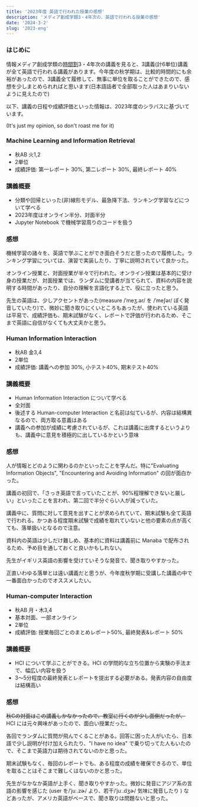 ```yaml
---
title: '2023年度 英語で行われた授業の感想'
description: 'メディア創成学類3・4年次の、英語で行われる授業の感想'
date: '2024-3-2'
slug: '2023-eng'
---
```


### はじめに

情報メディア創成学類の[時間割](https://www.mast.tsukuba.ac.jp/lecture/timetable.html)3・4年次の講義を見ると、3講義(計6単位)講義が全て英語で行われる講義があります。今年度の秋学期は、比較的時間的にも余裕があったので、3講義全て履修して、無事に単位を取ることができたので、感想を少しまとめられればと思います(日本語話者で全部取った人はあまりいないように見えたので)

以下、講義の日程や成績評価といった情報は、2023年度のシラバスに基づいています。

(It's just my opinion, so don't roast me for it)

### Machine Learning and Information Retrieval

- 秋AB 火1,2
- 2単位
- 成績評価: 第一レポート 30%, 第二レポート 30%, 最終レポート 40%

### 講義概要

- 分類や回帰といった(非)線形モデル、最急降下法、ランキング学習などについて学べる
- 2023年度はオンライン半分、対面半分
- Jupyter Notebook で機械学習周りのコードを扱う

### 感想

機械学習の諸々を、英語で学ぶことができ面白そうだと思ったので履修した。ランキング学習については、演習で実装したり、丁寧に説明されていて良かった。

オンライン授業と、対面授業が半々で行われた。オンライン授業は基本的に受け身の授業だが、対面授業では、ランダムに受講者が当てられて、資料の内容を説明する時間があったり、自分の理解を言語化する上で、役に立ったと思う。

先生の英語は、少しアクセントがあった(measure /ˈmeʒ.ər/ を /ˈmeʃər/ ぽく発音していたり)で、微妙に聞き取りにくいところもあったが、使われている英語は平易で、成績評価も、期末試験がなく、レポートで評価が行われるため、そこまで英語に自信がなくても大丈夫かと思う。

### Human Information Interaction

- 秋AB 金3,4
- 2単位
- 成績評価: 講義への参加 30%, 小テスト40%, 期末テスト40%

### 講義概要

- Human Information Interaction について学べる
- 全対面
- 後述する Human-computer Interaction と名前は似ているが、内容は結構異なるので、両方取る意義はある
- 講義への参加が成績に考慮されているが、これは講義に出席するというよりも、講義中に意見を積極的に出しているかという意味

### 感想

人が情報とどのように関わるのかといったことを学んだ。特に"Evaluating Information Objects", "Encountering and Avoiding Information" の回が面白かった。

講義の初回で、「さっき英語で言っていたことが、90%程理解できないと厳しい」といったことを言われ、第二回で半分ぐらい人が減っていた。

講義中に、質問に対して意見を出すことが求められていて、期末試験も全て英語で行われる。かつある程度期末試験で成績を取れていないと他の要素の点が高くても、落単扱いとなるので注意。

資料内の英語は少しだけ難しめ、基本的に資料は講義前に Manaba で配布されるため、予め目を通しておくと良いかもしれない。

先生がイギリス英語の影響を受けていそうな発音で、聞き取りやすかった。

正直いわゆる落単とは遠い講義だと思うが、今年度秋学期に受講した講義の中で一番面白かったのでオススメしたい。

### Human-computer Interaction

- 秋AB 月・木3,4
- 基本対面、一部オンライン
- 2単位
- 成績評価: 授業毎回ごとのまとめレポート50%, 最終発表&レポート 50%

### 講義概要

- HCI について学ぶことができる。HCI の学問的な立ち位置から実験の手法まで、幅広い内容を扱う
- 3～5分程度の最終発表とレポートを提出する必要がある。発表内容の自由度は結構高い

### 感想

~~秋Cの対面はこの講義しかなかったので、教室に行くのが少し面倒だったが、~~ HCI には元々興味があったので、面白い授業だった。

各回でランダムに質問が飛んでくることがある。回答に困った人がいたら、日本語で少し説明が付け加えられたり、"I have no idea" で乗り切ってた人もいたので、そこまで英語力は期待されてないのかと思った。

期末試験もなく、毎回のレポートでも、ある程度の成績を確保できるので、単位を取ることはそこまで難しくはないのかと思った。

先生がなかなか英語が上手く、聞き取りやすかった。微妙に発音にアジア系の言語の影響を感じた (user を/ˈjuː.zɚ/ より、若干/ˈjuː.dʒɚ/ 気味に発音したり ) などあったが、アメリカ英語がベースで、聞き取りは問題ないと思った。
